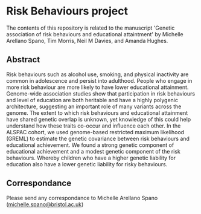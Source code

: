 # Risk Behaviours project 

The contents of this repository is related to the manuscript 'Genetic association of risk behaviours and educational attaintment' by Michelle Arellano Spano, Tim Morris, Neil M Davies, and Amanda Hughes.

## Abstract

Risk behaviours such as alcohol use, smoking, and physical inactivity are common in adolescence and persist into adulthood. People who engage in more risk behaviour are more likely to have lower educational attainment. Genome-wide association studies show that participation in risk behaviours and level of education are both heritable and have a highly polygenic architecture, suggesting an important role of many variants across the genome. The extent to which risk behaviours and educational attainment have shared genetic overlap is unknown, yet knowledge of this could help understand how these traits co-occur and influence each other. In the ALSPAC cohort, we used genome-based restricted maximum likelihood (GREML) to estimate the genetic covariance between risk behaviours and educational achievement. We found a strong genetic component of educational achievement and a modest genetic component of the risk behaviours. Whereby children who have a higher genetic liability for education also have a lower genetic liability for risky behaviours.

## Correspondance 

Please send any correspondance to Michelle Arellano Spano (michelle.spano@bristol.ac.uk) 
